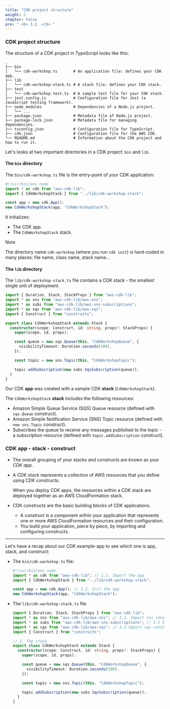 ```yaml
---
title: "CDK project structure"
weight: 2
chapter: false
pre: " <b> 3.2. </b> "
---
```


### CDK project structure

The structure of a CDK project in TypeScript looks like this:

```shell
.
├── bin
│   └── cdk-workshop.ts       # An application file: defines your CDK app.
├── lib
│   └── cdk-workshop-stack.ts # A stack file: defines your CDK stack.
├── test
│   └── cdk-workshop.test.ts  # A sample test file for your CDK stack.
├── jest.config.js            # Configuration file for Jest (a JavaScript testing framework).
├── node_modules              # Dependencies of a Node.js project.
│   └── ...
├── package.json              # Metadata file of Node.js project.
├── package-lock.json         # Metadata file for managing dependencies.
├── tsconfig.json             # Configuration file for TypeScript.
├── cdk.json                  # Configuration file for the AWS CDK.
└── README.md                 # Information about the CDK project and how to run it.
```

Let's looks at two important directories in a CDK project: `bin` and `lib`.

#### The `bin` directory

The `bin/cdk-workshop.ts` file is the entry-point of your CDK application:

```typescript
#!/usr/bin/env node
import * as cdk from "aws-cdk-lib";
import { CdkWorkshopStack } from "../lib/cdk-workshop-stack";

const app = new cdk.App();
new CdkWorkshopStack(app, "CdkWorkshopStack");
```

It initializes:

- The CDK app.
- The `CdkWorkshopStack` stack.

> [!NOTE]
> The directory name `cdk-workshop` (where you run `cdk init`) is hard-coded in many places: file name, class name, stack name...

#### The `lib` directory

The `lib/cdk-workshop-stack.ts` file contains a CDK stack - the smallest single unit of deployment.

```typescript
import { Duration, Stack, StackProps } from "aws-cdk-lib";
import * as sns from "aws-cdk-lib/aws-sns";
import * as subs from "aws-cdk-lib/aws-sns-subscriptions";
import * as sqs from "aws-cdk-lib/aws-sqs";
import { Construct } from "constructs";

export class CdkWorkshopStack extends Stack {
  constructor(scope: Construct, id: string, props?: StackProps) {
    super(scope, id, props);

    const queue = new sqs.Queue(this, "CdkWorkshopQueue", {
      visibilityTimeout: Duration.seconds(300),
    });

    const topic = new sns.Topic(this, "CdkWorkshopTopic");

    topic.addSubscription(new subs.SqsSubscription(queue));
  }
}
```

Our CDK **app** was created with a sample CDK **stack** (`CdkWorkshopStack`).

The `CdkWorkshopStack` **stack** includes the following resources:

- Amazon Simple Queue Service (SQS) Queue resource (defined with `sqs.Queue` construct).
- Amazon Simple Notification Service (SNS) Topic resource (defined with `new sns.Topic` construct).
- Subscribes the queue to receive any messages published to the topic - a subscription resource (defined with `topic.addSubscription` construct).

### CDK app - stack - construct

- The overall grouping of your stacks and constructs are known as your _CDK app_.

- A CDK _stack_ represents a collection of AWS resources that you define using CDK _constructs_.

  When you deploy CDK apps, the resources within a CDK stack are deployed together as an AWS CloudFormation stack.

- CDK _constructs_ are the basic building blocks of CDK applications.

  - A construct is a component within your application that represents one or more AWS CloudFormation resources and their configuration.
  - You build your application, piece by piece, by importing and configuring constructs.

---

Let's have a recap about our CDK example-app to see which one is app, stack, and construct:

- The `bin/cdk-workshop.ts` file:

  ```typescript
  #!/usr/bin/env node
  import * as cdk from "aws-cdk-lib"; // 1.1. Import the app
  import { CdkWorkshopStack } from "../lib/cdk-workshop-stack";

  const app = new cdk.App(); // 1.2. Init the app
  new CdkWorkshopStack(app, "CdkWorkshopStack");
  ```

- The `lib/cdk-workshop-stack.ts` file

  ```typescript
  import { Duration, Stack, StackProps } from "aws-cdk-lib";
  import * as sns from "aws-cdk-lib/aws-sns"; // 3.1. Import sns construct
  import * as subs from "aws-cdk-lib/aws-sns-subscriptions"; // 3.2 Import subs construct
  import * as sqs from "aws-cdk-lib/aws-sqs"; // 3.3 Import sqs construct
  import { Construct } from "constructs";

  // 2. The stack
  export class CdkWorkshopStack extends Stack {
    constructor(scope: Construct, id: string, props?: StackProps) {
      super(scope, id, props);

      const queue = new sqs.Queue(this, "CdkWorkshopQueue", {
        visibilityTimeout: Duration.seconds(300),
      });

      const topic = new sns.Topic(this, "CdkWorkshopTopic");

      topic.addSubscription(new subs.SqsSubscription(queue));
    }
  }
  ```
